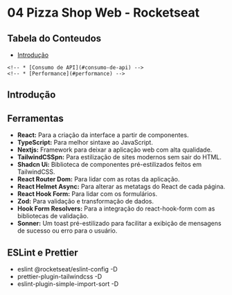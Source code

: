 # 04 Pizza Shop Web - Rocketseat

## Tabela do Conteudos

  * [Introdução](#introdução)
  <!-- * [Exposição do projeto](#exposição-do-projeto) -->
  <!-- * [Objetivo](#objetivo) -->
  <!-- * [Desafio](#desafio) -->
  <!-- * [Destaques de códigos](#destaques-de-código) -->
    <!-- * [Consumo de API](#consumo-de-api) -->
    <!-- * [Performance](#performance) -->
  <!-- * [Curiosidade](#curiosidade) -->
  <!-- * [Ferramentas](#ferramentas) -->

## Introdução

<!-- Esse é o primeiro projeto utilizando o framework NextJS apresentado na formação ReactJS do curso da [Rocketseat](https://app.rocketseat.com.br/cart/rocketseat-one?referral=tiago-forward&coupon=indicamgm&utm_source=platform&utm_medium=organic&utm_campaign=venda&utm_term=mgm&utm_content=indication-lp_one), passando por conceitos de SPA, server-side rendering (SSR) e static-site generation (SSG).

Durante as aulas podemos aprender a criar essa aplicação (Ignite Shop 1.0), porém foi apresenta em uma versão de 2 anos atrás, utilizada a pasta `pages` pude refazer a aplicação com o next14, com a pasta `app` para as páginas. -->

<!-- # Exposição do projeto

  <img src="./src/assets/dt-money-layout-descktop.gif"> -->

<!-- ## Objetivo

  ### Objetivo proposto pelo curso!

    - Implementar um carrinho, com a opção de adicionar e remover os itens antes de prosseguir ao checkou. ❌

<img src="./public/Ignite Shop 2.0.png"> -->

<!-- ## Desafio

Durante o desenvolvimento desse projeto, pude reforçar em como utilizar o Axios para fazer as consultas da API do GitHub, onde foi realizado 3 tipos de busca, primeiro buscar os dados de usuário do perfil expondo na página principal, abaixo na mesma página, outra consulta a Api para exibir todas as issues do repositório, e por último, mais uma consulta, para expor em uma nova página os dados da issue que foi selecionada na primeira página. -->

<!-- ## Curiosidade

- O next trabalha com 'File-System Routing', que significa "Roteamento baseado em arquvos físicos".
- No next todas as imagens da aplicação são otimizadas automaticamente. -->

## Ferramentas

<ul>
  <li>
    <strong>React:</strong> Para a criação da interface a partir de componentes.
  </li>
  <li>
    <strong>TypeScript:</strong> Para melhor sintaxe ao JavaScript.
  </li>
  <li>
    <strong>Nextjs:</strong> Framework para deixar a aplicação web com alta qualidade.
  </li>
  <li>
    <strong>TailwindCSSpn:</strong> Para estilização de sites modernos sem sair do HTML.
  </li>
  <li>
    <strong>Shadcn Ui:</strong> Biblioteca de componentes pré-estilizados feitos em TailwindCSS.
  </li>
  <li>
    <strong>React Router Dom:</strong> Para lidar com as rotas da aplicação.
  </li>
  <li>
    <strong>React Helmet Async:</strong> Para alterar as metatags do React de cada página.
  </li>
  <li>
    <strong>React Hook Form:</strong> Para lidar com os formulários.
  </li>
  <li>
    <strong>Zod:</strong> Para validação e transformação de dados.
  </li>
  <li>
    <strong>Hook Form Resolvers:</strong> Para a integração do react-hook-form com as bibliotecas de validação.
  </li>
  <li>
    <strong>Sonner:</strong> Um toast pré-estilizado para facilitar a exibição de mensagens de sucesso ou erro para o usuário.
  </li>
</ul>

## ESLint e Prettier

<ul>
  <li>
    eslint @rocketseat/eslint-config -D
  </li>
  <li>
    prettier-plugin-tailwindcss -D
  </li>
  <li>
    eslint-plugin-simple-import-sort -D
  </li>
</ul>